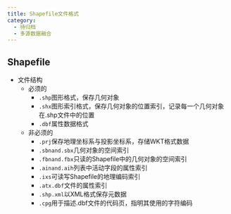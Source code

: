 ```yaml
---
title: Shapefile文件格式
category:
  - 待归档
  - 多源数据融合
---
```

## Shapefile
- 文件结构
    - 必须的
        - `.shp`图形格式，保存几何对象
        - `.shx`图形索引格式，保存几何对象的位置索引，记录每一个几何对象在.shp文件中的位置
        - `.dbf`属性数据格式
    - 非必须的
        - `.prj`保存地理坐标系与投影坐标系，存储WKT格式数据
        - `.sbnand.sbx`几何对象的空间索引
        - `.fbnand.fbx`只读的Shapefile中的几何对象的空间索引
        - `.ainand.aih`列表中活动字段的属性索引
        - `.ixs`可读写Shapefile的地理编码索引
        - `.atx.dbf`文件的属性索引
        - `.shp.xml`以XML格式保存元数据
        - `.cpg`用于描述.dbf文件的代码页，指明其使用的字符编码